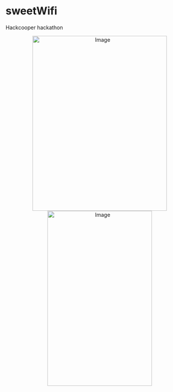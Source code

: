 # sweetWifi
Hackcooper hackathon


<p align="center">
    <img src="FireList.gif" alt="Image" width="360" height="470" />
    <img src="FireBaseDBSC.png" alt="Image" width="280" height="470" />
</p>
